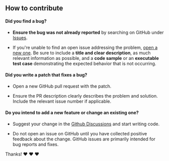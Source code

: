 ## How to contribute

#### **Did you find a bug?**

- **Ensure the bug was not already reported** by searching on GitHub under [Issues](https://github.com/Kennix88/vpnsibcom_web/issues).

- If you're unable to find an open issue addressing the problem, [open a new one](https://github.com/Kennix88/vpnsibcom_web/issues/new?template=%F0%9F%90%9E-bug-report.md). Be sure to include a **title and clear description**, as much relevant information as possible, and a **code sample** or an **executable test case** demonstrating the expected behavior that is not occurring.

#### **Did you write a patch that fixes a bug?**

- Open a new GitHub pull request with the patch.

- Ensure the PR description clearly describes the problem and solution. Include the relevant issue number if applicable.

#### **Do you intend to add a new feature or change an existing one?**

- Suggest your change in the [Github Discussions](https://github.com/Kennix88/vpnsibcom_web/discussions) and start writing code.

- Do not open an issue on GitHub until you have collected positive feedback about the change. GitHub issues are primarily intended for bug reports and fixes.

Thanks! ❤️ ❤️ ❤️